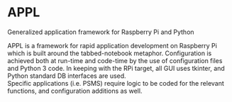 # APPL
Generalized application framework for Raspberry Pi and Python

APPL is a framework for rapid application development on Raspberry Pi which is built around the tabbed-notebook metaphor. 
Configuration is achieved both at run-time and code-time by the use of configuration files and Python 3 code. 
In keeping with the RPi target, all GUI uses tkinter, and Python standard DB interfaces are used.  
Specific applications (i.e. PSMS) require logic to be coded for the relevant functions, and configuration additions as well.
